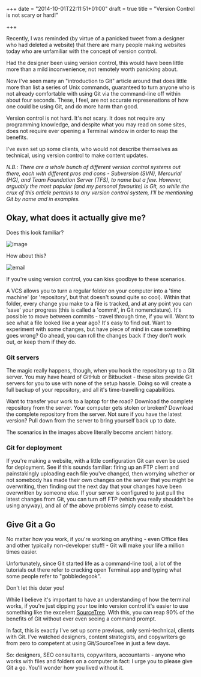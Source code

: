 +++
date = "2014-10-01T22:11:51+01:00"
draft = true
title = "Version Control is not scary or hard!"

+++

Recently, I was reminded (by virtue of a panicked tweet from a designer who had deleted a website) that there are many people making websites today who are unfamiliar with the concept of version control.

Had the designer been using version control, this would have been little more than a mild inconvenience; not remotely worth panicking about.

Now I've seen many an "introduction to Git" article around that does little more than list a series of Unix commands, guaranteed to turn anyone who is not already comfortable with using Git via the command-line off within about four seconds. These, I feel, are not accurate represenations of how one could be using Git, and do more harm than good.

Version control is not hard. It's not scary. It does not require any programming knowledge, and despite what you may read on some sites, does not require ever opening a Terminal window in order to reap the benefits.

I've even set up some clients, who would not describe themselves as technical, using version control to make content updates.

_N.B.: There are a whole bunch of different version control systems out there, each with different pros and cons - Subversion (SVN), Mercurial (HG), and Team Foundation Server (TFS), to name but a few. However, arguably the most popular (and my personal favourite) is Git, so while the crux of this article pertains to any version control system, I'll be mentioning Git by name and in examples._

## Okay, what does it actually give me?

Does this look familiar?

![image](/ "A folder structure containing several .docx files all named the same with different version numbers")

How about this?

![email](/ "An email asking if the attached document is the latest one and if not can they send the updates")

If you're using version control, you can kiss goodbye to these scenarios.

A VCS allows you to turn a regular folder on your computer into a 'time machine' (or 'repository', but that doesn't sound quite so cool). Within that folder, every change you make to a file is tracked, and at any point you can 'save' your progress (this is called a 'commit', in Git nomenclature). It's possible to move between commits - travel through time, if you will. Want to see what a file looked like a year ago? It's easy to find out. Want to experiment with some changes, but have piece of mind in case something goes wrong? Go ahead, you can roll the changes back if they don't work out, or keep them if they do.

### Git servers

The magic really happens, though, when you hook the repository up to a Git server. You may have heard of GitHub or Bitbucket - these sites provide Git servers for you to use with none of the setup hassle. Doing so will create a full backup of your repository, and all it's time-travelling capabilities.

Want to transfer your work to a laptop for the road? Download the complete repository from the server. Your computer gets stolen or broken? Download the complete repository from the server. Not sure if you have the latest version? Pull down from the server to bring yourself back up to date.

The scenarios in the images above literally become ancient history.

### Git for deployment

If you're making a website, with a little configuration Git can even be used for deployment. See if this sounds familiar: firing up an FTP client and painstakingly uploading each file you've changed, then worrying whether or not somebody has made their own changes on the server that you might be overwriting, then finding out the next day that your changes have been overwritten by someone else. If your server is configured to just pull the latest changes from Git, you can turn off FTP (which you really shouldn't be using anyway), and all of the above problems simply cease to exist.

## Give Git a Go

No matter how you work, if you're working on anything - even Office files and other typically non-developer stuff! - Git will make your life a million times easier.

Unfortunately, since Git started life as a command-line tool, a lot of the tutorials out there refer to cracking open Terminal.app and typing what some people refer to "gobbledegook".

Don't let this deter you!

While I believe it's important to have an understanding of how the terminal works, if you're just dipping your toe into version control it's easier to use something like the excellent [SourceTree](http://sourcetree.com). With this, you can reap 90% of the benefits of Git without ever even seeing a command prompt.

In fact, this is exactly I've set up some previous, only semi-technical, clients with Git. I've watched designers, content strategists, and copywriters go from zero to competent at using Git/SourceTree in just a few days.

So: designers, SEO consultants, copywriters, accountants - anyone who works with files and folders on a computer in fact: I urge you to please give Git a go. You'll wonder how you lived without it.

